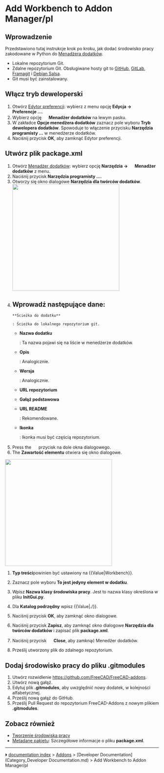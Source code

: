 # Add Workbench to Addon Manager/pl
## Wprowadzenie

Przedstawiono tutaj instrukcje krok po kroku, jak dodać środowisko pracy zakodowane w Python do [Menadżera dodatków](Std_AddonMgr/pl.md).

-   Lokalne repozytorium Git.
-   Zdalne repozytorium Git. Obsługiwane hosty git to [GitHub](https://github.com), [GitLab](https://about.gitlab.com/), [Framagit](https://framagit.org/public/projects) i [Debian Salsa](https://salsa.debian.org/public).
-   Git musi być zainstalowany.



## Włącz tryb deweloperski 

1.  Otwórz [Edytor preferencji](Preferences_Editor.md): wybierz z menu opcję **Edycja → <img src="images/Std_DlgPreferences.svg" width=16px> Preferencje ...**.
2.  Wybierz opcję **<img src="images/Std_AddonMgr.svg" width=16px> Menadżer dodatków** na lewym pasku.
3.  W zakładce **Opcje menedżera dodatków** zaznacz pole wyboru **Tryb dewelopera dodatków**. Spowoduje to włączenie przycisku **Narzędzia programisty ...** w menedżerze dodatków.
4.  Naciśnij przycisk **OK**, aby zamknąć Edytor preferencji.



## Utwórz plik package.xml 

1.  Otwórz [Menadżer dodatków](Std_AddonMgr.md): wybierz opcję **Narzędzia → <img src="images/Std_AddonMgr.svg" width=16px> Menadżer dodatków** z menu.
2.  Naciśnij przycisk **Narzędzia programisty ...**.
3.  Otworzy się okno dialogowe **Narzędzia dla twórców dodatków**.
    <img alt="" src=images/Addon_Manager_Addon_Developer_Tools_Dialog.png  style="width:350px;">
4.  Wprowadź następujące dane:
    -   
        **Ścieżka do dodatku**
        
        : Ścieżka do lokalnego repozytorium git.

    -   
        **Nazwa dodatku**
        
        : Ta nazwa pojawi się na liście w menedżerze dodatków.

    -   
        **Opis**
        
        : Analogicznie.

    -   
        **Wersja**
        
        : Analogicznie.

    -   
        **URL repozytorium**
        

    -   
        **Gałąź podstawowa**
        

    -   
        **URL README**
        
        : Rekomendowane.

    -   
        **Ikonka**
        
        : Ikonka musi być częścią repozytorium.
5.  Press the **<img src="images/List-add.svg" width=16px>** przycisk na dole okna dialogowego.
6.  The **Zawartość elementu** otwiera się okno dialogowe.

<img alt="" src=images/Addon_Manager_Content_Item_Dialog.png  style="width:350px;">

1.  
    **Typ treści**powinien być ustawiony na {{Value|Workbench}}.

2.  Zaznacz pole wyboru **To jest jedyny element w dodatku**.

3.  Wpisz **Nazwa klasy środowiska pracy**. Jest to nazwa klasy określona w pliku **InitGui.py**.

4.  Dla **Katalog podrzędny** wpisz {{Value|./}}.

5.  Naciśnij przycisk **OK**, aby zamknąć okno dialogowe.

6.  Naciśnij przycisk **Zapisz**, aby zamknąć okno dialogowe **Narzędzia dla twórców dodatków** i zapisać plik **package.xml**.

7.  Naciśnij przycisk **<img src="images/Process-stop.svg" width=16px> Close**, aby zamknąć Menedżer dodatków.

8.  Prześlij utworzony plik do zdalnego repozytorium.



## Dodaj środowisko pracy do pliku .gitmodules 

1.  Utwórz rozwidlenie <https://github.com/FreeCAD/FreeCAD-addons>.
2.  Utwórz nową gałąź.
3.  Edytuj plik **.gitmodules**, aby uwzględnić nowy dodatek, w kolejności alfabetycznej.
4.  Prześlij nową gałąź do GitHub.
5.  Prześlij Pull Request do repozytorium FreeCAD-Addons z nowym plikiem **.gitmodules**.



## Zobacz również 

-   [Tworzenie środowiska pracy](Workbench_creation/pl.md)
-   [Metadane pakietu](Package_Metadata/pl.md): Szczegółowe informacje o pliku **package.xml**.



---
⏵ [documentation index](../README.md) > [Addons](Category_Addons.md) > [Developer Documentation](Category_Developer Documentation.md) > Add Workbench to Addon Manager/pl
